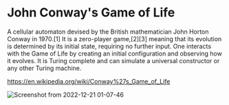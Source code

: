 # John Conway's Game of Life

A cellular automaton devised by the British mathematician John Horton Conway in 1970.[1] It is a zero-player game,[2][3] meaning that its evolution is determined by its initial state, requiring no further input. One interacts with the Game of Life by creating an initial configuration and observing how it evolves. It is Turing complete and can simulate a universal constructor or any other Turing machine.

https://en.wikipedia.org/wiki/Conway%27s_Game_of_Life

![Screenshot from 2022-12-21 01-07-46](https://user-images.githubusercontent.com/8648852/208842488-1899723b-27f5-4eb0-b532-6d6ba407ad6a.png)

